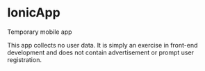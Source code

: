# IonicApp
Temporary mobile app

This app collects no user data. It is simply an exercise in front-end development and does not contain advertisement or prompt user registration.
